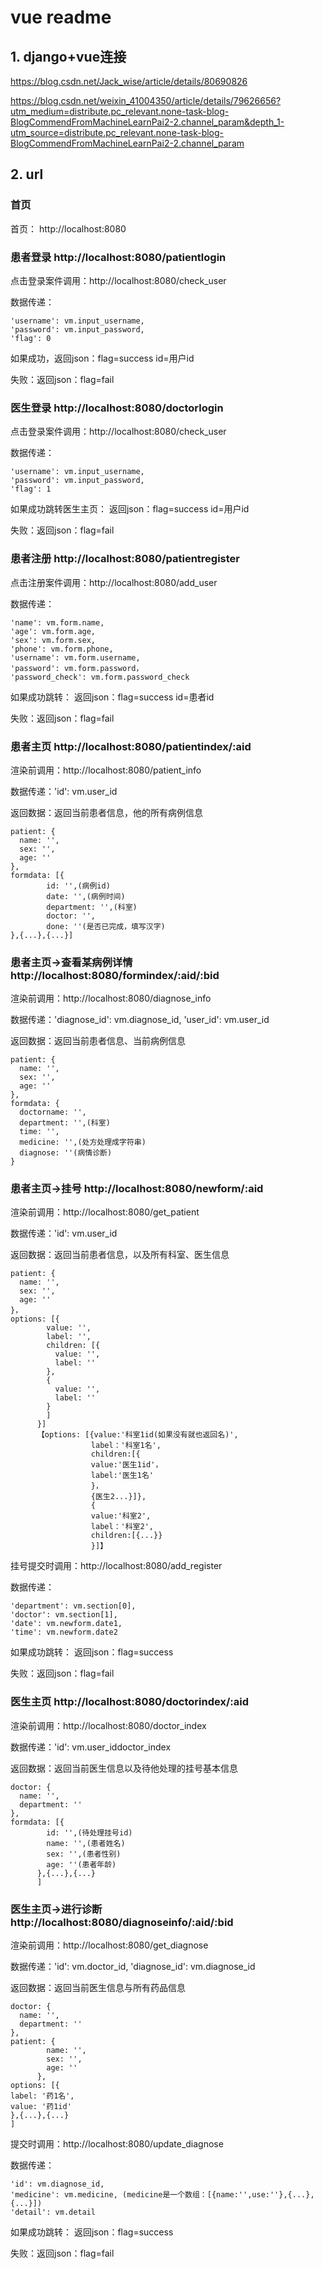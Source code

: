 # vue readme

## 1. django+vue连接

https://blog.csdn.net/Jack_wise/article/details/80690826

https://blog.csdn.net/weixin_41004350/article/details/79626656?utm_medium=distribute.pc_relevant.none-task-blog-BlogCommendFromMachineLearnPai2-2.channel_param&depth_1-utm_source=distribute.pc_relevant.none-task-blog-BlogCommendFromMachineLearnPai2-2.channel_param

## 2. url

### 首页 

首页： http://localhost:8080

### 患者登录 http://localhost:8080/patientlogin

点击登录案件调用：http://localhost:8080/check_user

数据传递：
```
'username': vm.input_username, 
'password': vm.input_password, 
'flag': 0
```

如果成功，返回json：flag=success id=用户id

失败：返回json：flag=fail

### 医生登录 http://localhost:8080/doctorlogin

点击登录案件调用：http://localhost:8080/check_user

数据传递：
```
'username': vm.input_username, 
'password': vm.input_password, 
'flag': 1
```

如果成功跳转医生主页： 返回json：flag=success id=用户id

失败：返回json：flag=fail

### 患者注册 http://localhost:8080/patientregister

点击注册案件调用：http://localhost:8080/add_user

数据传递：

```
'name': vm.form.name,
'age': vm.form.age,
'sex': vm.form.sex,
'phone': vm.form.phone,
'username': vm.form.username,
'password': vm.form.password，
'password_check': vm.form.password_check
```

如果成功跳转： 返回json：flag=success id=患者id

失败：返回json：flag=fail

### 患者主页 http://localhost:8080/patientindex/:aid

渲染前调用：http://localhost:8080/patient_info

数据传递：'id': vm.user_id

返回数据：返回当前患者信息，他的所有病例信息

```
patient: {
  name: '',
  sex: '',
  age: ''
},
formdata: [{
        id: '',(病例id)
        date: '',(病例时间)
        department: '',(科室)
        doctor: '',
        done: ''(是否已完成，填写汉字)
},{...},{...}]
```

### 患者主页->查看某病例详情 http://localhost:8080/formindex/:aid/:bid

渲染前调用：http://localhost:8080/diagnose_info

数据传递：'diagnose_id': vm.diagnose_id, 'user_id': vm.user_id

返回数据：返回当前患者信息、当前病例信息

```
patient: {
  name: '',
  sex: '',
  age: ''
},
formdata: {
  doctorname: '',
  department: '',(科室)
  time: '',
  medicine: '',(处方处理成字符串)
  diagnose: ''(病情诊断)
}
```

### 患者主页->挂号 http://localhost:8080/newform/:aid

渲染前调用：http://localhost:8080/get_patient

数据传递：'id': vm.user_id

返回数据：返回当前患者信息，以及所有科室、医生信息

```
patient: {
  name: '',
  sex: '',
  age: ''
}，
options: [{
        value: '',
        label: '',
        children: [{
          value: '',
          label: ''
        },
        {
          value: '',
          label: ''
        }
        ]
      }]
      【options: [{value:'科室1id(如果没有就也返回名)',
      			  label：'科室1名',
      			  children:[{
      			  value:'医生1id'，
      			  label:'医生1名'
      			  }，
      			  {医生2...}]},
      			  {
      			  value:'科室2',
      			  label：'科室2',
      			  children:[{...}}
      			  }]】
```

挂号提交时调用：http://localhost:8080/add_register

数据传递：
```
'department': vm.section[0], 
'doctor': vm.section[1], 
'date': vm.newform.date1, 
'time': vm.newform.date2
```

如果成功跳转： 返回json：flag=success

失败：返回json：flag=fail

### 医生主页 http://localhost:8080/doctorindex/:aid

渲染前调用：http://localhost:8080/doctor_index

数据传递：'id': vm.user_iddoctor_index

返回数据：返回当前医生信息以及待他处理的挂号基本信息

```
doctor: {
  name: '',
  department: ''
},
formdata: [{
        id: '',(待处理挂号id)
        name: '',(患者姓名)
        sex: '',(患者性别)
        age: ''(患者年龄)
      },{...},{...}
      ] 
```

### 医生主页->进行诊断 http://localhost:8080/diagnoseinfo/:aid/:bid

渲染前调用：http://localhost:8080/get_diagnose

数据传递：'id': vm.doctor_id, 'diagnose_id': vm.diagnose_id

返回数据：返回当前医生信息与所有药品信息

```
doctor: {
  name: '',
  department: ''
},
patient: {
        name: '',
        sex: '',
        age: ''
      },
options: [{
label: '药1名',
value: '药1id'
},{...},{...}
]
```

提交时调用：http://localhost:8080/update_diagnose

数据传递：
```
'id': vm.diagnose_id, 
'medicine': vm.medicine, (medicine是一个数组：[{name:'',use:''},{...},{...}])
'detail': vm.detail
```

如果成功跳转： 返回json：flag=success

失败：返回json：flag=fail